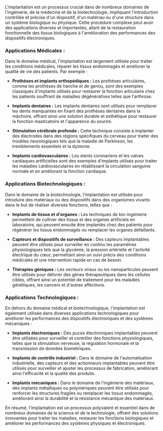 L'implantation est un processus crucial dans de nombreux domaines de l'ingénierie, de la médecine et de la biotechnologie, impliquant l'introduction contrôlée et précise d'un dispositif, d'un matériau ou d'une structure dans un système biologique ou physique. Cette procédure complexe peut avoir des applications diverses et importantes, allant de la restauration fonctionnelle des tissus biologiques à l'amélioration des performances des dispositifs électroniques.

### Applications Médicales :

Dans le domaine médical, l'implantation est largement utilisée pour traiter les conditions médicales, réparer les tissus endommagés et améliorer la qualité de vie des patients. Par exemple :

- **Prothèses et implants orthopédiques :** Les prothèses articulaires, comme les prothèses de hanche et de genou, sont des exemples classiques d'implants utilisés pour restaurer la fonction articulaire chez les patients souffrant de maladies dégénératives telles que l'arthrose.

- **Implants dentaires :** Les implants dentaires sont utilisés pour remplacer les dents manquantes en fixant des prothèses dentaires dans la mâchoire, offrant ainsi une solution durable et esthétique pour restaurer la fonction masticatoire et l'apparence du sourire.

- **Stimulation cérébrale profonde :** Cette technique consiste à implanter des électrodes dans des régions spécifiques du cerveau pour traiter des troubles neurologiques tels que la maladie de Parkinson, les tremblements essentiels et la dystonie.

- **Implants cardiovasculaires :** Les stents coronariens et les valves cardiaques artificielles sont des exemples d'implants utilisés pour traiter les maladies cardiovasculaires en rétablissant la circulation sanguine normale et en améliorant la fonction cardiaque.

### Applications Biotechnologiques :

Dans le domaine de la biotechnologie, l'implantation est utilisée pour introduire des matériaux ou des dispositifs dans des organismes vivants dans le but de réaliser diverses fonctions, telles que :

- **Implants de tissus et d'organes :** Les techniques de bio-ingénierie permettent de cultiver des tissus et des organes artificiels en laboratoire, qui peuvent ensuite être implantés chez des patients pour régénérer les tissus endommagés ou remplacer les organes défaillants.

- **Capteurs et dispositifs de surveillance :** Des capteurs implantables peuvent être utilisés pour surveiller en continu les paramètres physiologiques tels que la glycémie, la pression artérielle et l'activité électrique du cœur, permettant ainsi un suivi précis des conditions médicales et une intervention rapide en cas de besoin.

- **Thérapies géniques :** Les vecteurs viraux ou les nanoparticules peuvent être utilisés pour délivrer des gènes thérapeutiques dans les cellules cibles, offrant ainsi un potentiel de traitement pour les maladies génétiques, les cancers et d'autres affections.

### Applications Technologiques :

En dehors du domaine médical et biotechnologique, l'implantation est également utilisée dans diverses applications technologiques pour améliorer les performances des dispositifs électroniques et des systèmes mécaniques :

- **Implants électroniques :** Des puces électroniques implantables peuvent être utilisées pour surveiller et contrôler des fonctions physiologiques, telles que la stimulation nerveuse, la régulation hormonale et la transmission de données biométriques.

- **Implants de contrôle industriel :** Dans le domaine de l'automatisation industrielle, des capteurs et des actionneurs implantables peuvent être utilisés pour surveiller et ajuster les processus de fabrication, améliorant ainsi l'efficacité et la qualité des produits.

- **Implants mécaniques :** Dans le domaine de l'ingénierie des matériaux, des implants métalliques ou polymériques peuvent être utilisés pour renforcer les structures fragiles ou remplacer les tissus endommagés, améliorant ainsi la durabilité et la résistance mécanique des matériaux.

En résumé, l'implantation est un processus polyvalent et essentiel dans de nombreux domaines de la science et de la technologie, offrant des solutions innovantes pour traiter les maladies, restaurer les fonctions biologiques et améliorer les performances des systèmes physiques et électroniques.